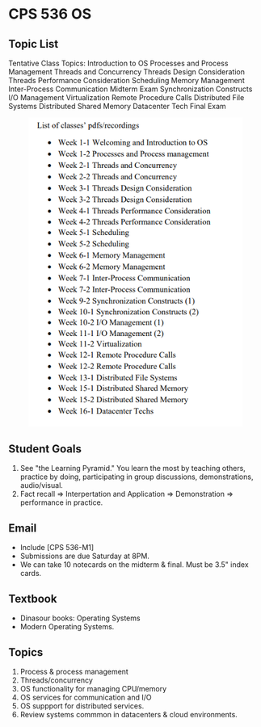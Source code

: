 # CPS 536 OS

## Topic List

Tentative Class Topics: Introduction to OS Processes and Process Management Threads and Concurrency Threads Design Consideration Threads Performance Consideration Scheduling Memory Management Inter-Process Communication Midterm Exam Synchronization Constructs I/O Management Virtualization Remote Procedure Calls Distributed File Systems Distributed Shared Memory Datacenter Tech Final Exam

<figure><img src="../../../../.gitbook/assets/image (522).png" alt=""><figcaption></figcaption></figure>

## Student Goals

1. See "the Learning Pyramid." You learn the most by teaching others, practice by doing, participating in group discussions, demonstrations, audio/visual.
2. Fact recall => Interpertation and Application => Demonstration => performance in practice.

## Email

* Include \[CPS 536-M1]&#x20;
* Submissions are due Saturday at 8PM.&#x20;
* We can take 10 notecards on the midterm & final. Must be 3.5" index cards.

## Textbook

* Dinasour books: Operating Systems
* Modern Operating Systems.&#x20;

## Topics

1. Process & process management
2. Threads/concurrency
3. OS functionality for managing CPU/memory
4. OS services for communication and I/O
5. OS suppport for distributed services.
6. Review systems commmon in datacenters & cloud environments.

